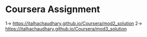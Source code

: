 # Coursera Assignment
 1-> https://italhachaudhary.github.io/Coursera/mod2_solution
 2-> https://italhachaudhary.github.io/Coursera/mod3_solution
